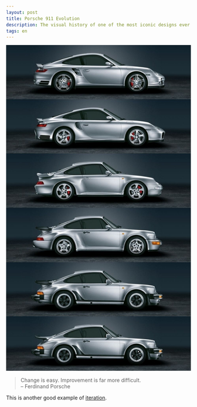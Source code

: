 ```yaml
---
layout: post
title: Porsche 911 Evolution
description: The visual history of one of the most iconic designs ever made.
tags: en
---
```


![Porsche 911 Evolution][1]

> Change is easy. Improvement is far more difficult.  
> – Ferdinand Porsche

This is another good example of [iteration][2].


[1]: /assets/images/notes/porsche-911-evolution.jpg
[2]: /iteration/
